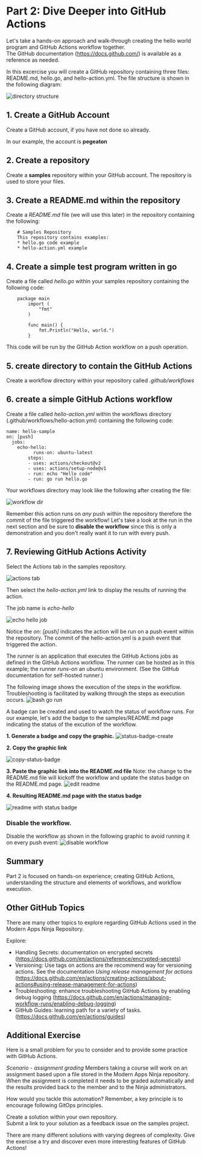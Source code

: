 # Part 2: Dive Deeper into GitHub Actions

Let's take a hands-on approach and walk-through creating the hello world program and GitHub Actions workflow together.  
The GitHub documentation (https://docs.github.com/) is available as a reference as needed.

In this excercise you will create a GitHub repository containing three files: README.md, hello.go, and hello-action.yml.  The file structure is shown in the following diagram:

<img src="../images/part2-samples.png" alt="directory structure" title="Samples Repository Structure">


## 1. Create a GitHub Account
Create a GitHub account, if you have not done so already.  

In our example, the account is **pegeaton**

## 2. Create a repository 
Create a **samples** repository within your GitHub account.  The repository is used to store your files.

## 3. Create a README.md within the repository 
Create a *README.md* file (we will use this later) in the repository containing the following:

		# Samples Repository
		This repository contains examples:
		* hello.go code example
		* hello-action.yml example

## 4. Create a simple test program written in go
Create a file called *hello.go* within your samples repository containing the following code:

   		package main
			import (
				"fmt"
			)

			func main() {
				fmt.Println("Hello, world.")
			}

This code will be run by the GitHub Action workflow on a push operation.

## 5. create directory to contain the GitHub Actions
Create a workflow directory within your repository called *.github/workflows*

## 6. create a simple GitHub Actions workflow
Create a file called *hello-action.yml* within the workflows directory (.github/workflows/hello-action.yml)
containing the following code:

	name: hello-sample
	on: [push]
	  jobs:
  	    echo-hello:
    	      runs-on: ubuntu-latest
    		steps:
      		- uses: actions/checkout@v2
      		- uses: actions/setup-node@v1
      		- run: echo "Hello code"
      		- run: go run hello.go    

Your workflows directory may look like the following after creating the file:

<img src="../images/workflow-dir.png" alt="workflow dir">

Remember this action runs on *any* push within the repository therefore the commit of the file triggered the workflow! Let's take a look at the run in the next section and be sure to **disable the workflow** since this is only a demonstration and you don't really want it to run with every push. 

## 7. Reviewing GitHub Actions Activity

Select the Actions tab in the samples repository.

<img src="../images/actions-tab.png" alt="actions tab">

Then select the *hello-action.yml* link to display the results of running the action.

The job name is *echo-hello*

<img src="../images/echo-hello-job.png" alt="echo hello job">

Notice the *on: [push]* indicates the action will be run on a push event within the repository. The commit of the hello-action.yml is a push event that triggered the action.  


The runner is an application that executes the GitHub Actions jobs as defined in the GitHub Actions workflow. The runner can be hosted as in this example; the runner *runs-on* an ubuntu environment. (See the GitHub documentation for self-hosted runner.) 

The following image shows the execution of the steps in the workflow. Troubleshooting is facilitated by walking through the steps as execution occurs.
<img src="../images/bash-go-run.png" alt="bash go run">

A badge can be created and used to watch the status of workflow runs.  For our example, let's add the badge to the samples/README.md page indicating the status of the excution of the workflow. 

**1. Generate a badge and copy the graphic.**
<img src="../images/status-badge-create.png" alt="status-badge-create">

**2. Copy the graphic link**

<img src="../images/copy-status-badge.png" alt="copy-status-badge">

**3. Paste the graphic link into the README.md file**
Note:  the change to the README.md file will kickoff the workflow and update the status badge on the README.md page.
<img src="../images/readme-edit.png" alt="edit readme">

**4. Resulting README.md page with the status badge**

<img src="../images/readme-result.png" alt="readme with status badge">

### Disable the workflow.
Disable the workflow as shown in the following graphic to avoid running it on every push event:
<img src="../images/disable-workflow.png" alt="disable workflow">

## Summary

Part 2 is focused on hands-on experience; creating GitHub Actions, understanding the structure and elements of workflows, and workflow execution.  


## Other GitHub Topics
There are many other topics to explore regarding GitHub Actions used in the Modern Apps Ninja Repository. 

Explore:

* Handling Secrets: documentation on encrypted secrets (https://docs.github.com/en/actions/reference/encrypted-secrets)
* Versioning: Use tags on actions are the recommend way for versioning actions.  See the documentation *Using release management for actions* (https://docs.github.com/en/actions/creating-actions/about-actions#using-release-management-for-actions)
* Troubleshooting: enhance troubleshooting GitHub Actions by enabling debug logging (https://docs.github.com/en/actions/managing-workflow-runs/enabling-debug-logging)
* GitHub Guides: learning path for a variety of tasks. (https://docs.github.com/en/actions/guides)

## Additional Exercise
Here is a small problem for you to consider and to provide some practice with GitHub Actions.

*Scenario - assignment grading*
Members taking a course will work on an assignment based upon a file stored in the Modern Apps Ninja repository. 
When the assignment is completed it needs to be graded automatically and the results provided back to the member and to the Ninja administrators. 

How would you tackle this automation? Remember, a key principle is to encourage following GitOps principles.

Create a solution within your own repository.  
Submit a link to your solution as a feedback issue on the samples project.

There are many different solutions with varying degrees of complexity.  Give the exercise a try and discover even more interesting features of GitHub Actions!



